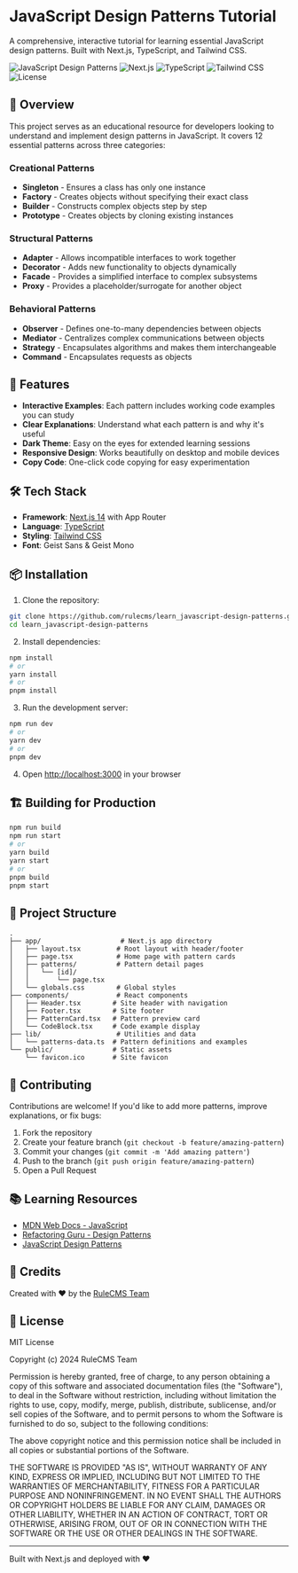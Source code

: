 # JavaScript Design Patterns Tutorial

A comprehensive, interactive tutorial for learning essential JavaScript design patterns. Built with Next.js, TypeScript, and Tailwind CSS.

![JavaScript Design Patterns](https://img.shields.io/badge/JavaScript-Design%20Patterns-yellow)
![Next.js](https://img.shields.io/badge/Next.js-14-black)
![TypeScript](https://img.shields.io/badge/TypeScript-5-blue)
![Tailwind CSS](https://img.shields.io/badge/Tailwind%20CSS-3-teal)
![License](https://img.shields.io/badge/License-MIT-green)

## 🎯 Overview

This project serves as an educational resource for developers looking to understand and implement design patterns in JavaScript. It covers 12 essential patterns across three categories:

### Creational Patterns
- **Singleton** - Ensures a class has only one instance
- **Factory** - Creates objects without specifying their exact class
- **Builder** - Constructs complex objects step by step
- **Prototype** - Creates objects by cloning existing instances

### Structural Patterns
- **Adapter** - Allows incompatible interfaces to work together
- **Decorator** - Adds new functionality to objects dynamically
- **Facade** - Provides a simplified interface to complex subsystems
- **Proxy** - Provides a placeholder/surrogate for another object

### Behavioral Patterns
- **Observer** - Defines one-to-many dependencies between objects
- **Mediator** - Centralizes complex communications between objects
- **Strategy** - Encapsulates algorithms and makes them interchangeable
- **Command** - Encapsulates requests as objects

## 🚀 Features

- **Interactive Examples**: Each pattern includes working code examples you can study
- **Clear Explanations**: Understand what each pattern is and why it's useful
- **Dark Theme**: Easy on the eyes for extended learning sessions
- **Responsive Design**: Works beautifully on desktop and mobile devices
- **Copy Code**: One-click code copying for easy experimentation

## 🛠️ Tech Stack

- **Framework**: [Next.js 14](https://nextjs.org/) with App Router
- **Language**: [TypeScript](https://www.typescriptlang.org/)
- **Styling**: [Tailwind CSS](https://tailwindcss.com/)
- **Font**: Geist Sans & Geist Mono

## 📦 Installation

1. Clone the repository:
```bash
git clone https://github.com/rulecms/learn_javascript-design-patterns.git
cd learn_javascript-design-patterns
```

2. Install dependencies:
```bash
npm install
# or
yarn install
# or
pnpm install
```

3. Run the development server:
```bash
npm run dev
# or
yarn dev
# or
pnpm dev
```

4. Open [http://localhost:3000](http://localhost:3000) in your browser

## 🏗️ Building for Production

```bash
npm run build
npm run start
# or
yarn build
yarn start
# or
pnpm build
pnpm start
```

## 📁 Project Structure

```
.
├── app/                    # Next.js app directory
│   ├── layout.tsx         # Root layout with header/footer
│   ├── page.tsx           # Home page with pattern cards
│   ├── patterns/          # Pattern detail pages
│   │   └── [id]/
│   │       └── page.tsx
│   └── globals.css        # Global styles
├── components/            # React components
│   ├── Header.tsx        # Site header with navigation
│   ├── Footer.tsx        # Site footer
│   ├── PatternCard.tsx   # Pattern preview card
│   └── CodeBlock.tsx     # Code example display
├── lib/                   # Utilities and data
│   └── patterns-data.ts  # Pattern definitions and examples
└── public/               # Static assets
    └── favicon.ico       # Site favicon
```

## 🤝 Contributing

Contributions are welcome! If you'd like to add more patterns, improve explanations, or fix bugs:

1. Fork the repository
2. Create your feature branch (`git checkout -b feature/amazing-pattern`)
3. Commit your changes (`git commit -m 'Add amazing pattern'`)
4. Push to the branch (`git push origin feature/amazing-pattern`)
5. Open a Pull Request

## 📚 Learning Resources

- [MDN Web Docs - JavaScript](https://developer.mozilla.org/en-US/docs/Web/JavaScript)
- [Refactoring Guru - Design Patterns](https://refactoring.guru/design-patterns)
- [JavaScript Design Patterns](https://www.patterns.dev/)

## 🙏 Credits

Created with ❤️ by the [RuleCMS Team](https://rulecms.com)

## 📄 License

MIT License

Copyright (c) 2024 RuleCMS Team

Permission is hereby granted, free of charge, to any person obtaining a copy
of this software and associated documentation files (the "Software"), to deal
in the Software without restriction, including without limitation the rights
to use, copy, modify, merge, publish, distribute, sublicense, and/or sell
copies of the Software, and to permit persons to whom the Software is
furnished to do so, subject to the following conditions:

The above copyright notice and this permission notice shall be included in all
copies or substantial portions of the Software.

THE SOFTWARE IS PROVIDED "AS IS", WITHOUT WARRANTY OF ANY KIND, EXPRESS OR
IMPLIED, INCLUDING BUT NOT LIMITED TO THE WARRANTIES OF MERCHANTABILITY,
FITNESS FOR A PARTICULAR PURPOSE AND NONINFRINGEMENT. IN NO EVENT SHALL THE
AUTHORS OR COPYRIGHT HOLDERS BE LIABLE FOR ANY CLAIM, DAMAGES OR OTHER
LIABILITY, WHETHER IN AN ACTION OF CONTRACT, TORT OR OTHERWISE, ARISING FROM,
OUT OF OR IN CONNECTION WITH THE SOFTWARE OR THE USE OR OTHER DEALINGS IN THE
SOFTWARE.

---

Built with Next.js and deployed with ❤️
